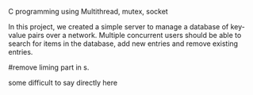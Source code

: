 
C programming using Multithread, mutex, socket

In this project, we created a simple server to manage a database of key-value pairs over a network. Multiple concurrent users should be able to search for items in the database, add new entries and remove existing entries.

#remove liming part in s.

some difficult to say directly here

